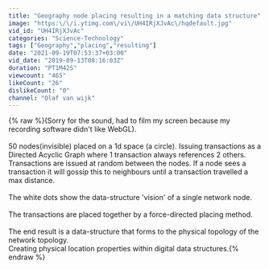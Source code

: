 ```yaml
---
title: "Geography node placing resulting in a matching data structure"
image: "https:\/\/i.ytimg.com\/vi\/UH4IRjXJvAc\/hqdefault.jpg"
vid_id: "UH4IRjXJvAc"
categories: "Science-Technology"
tags: ["Geography","placing","resulting"]
date: "2021-09-19T07:53:37+03:00"
vid_date: "2019-09-13T08:16:03Z"
duration: "PT1M42S"
viewcount: "465"
likeCount: "26"
dislikeCount: "0"
channel: "Olaf van wijk"
---
```

{% raw %}(Sorry for the sound, had to film my screen because my recording software didn't like WebGL).<br /><br />50 nodes(invisible) placed on a 1d space (a circle). Issuing transactions as a Directed Acyclic Graph where 1 transaction always references 2 others. Transactions are issued at random between the nodes. If a node sees a transaction it will gossip this to neighbours until a transaction travelled a max distance.<br /><br />The white dots show the data-structure 'vision' of a single network node.<br /><br />The transactions are placed together by a force-directed placing method.<br /><br />The end result is a data-structure that forms to the physical topology of the network topology.<br />Creating physical location properties within digital data structures.{% endraw %}
